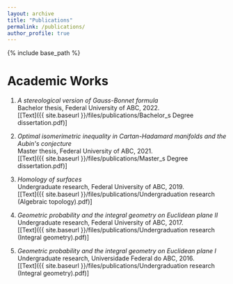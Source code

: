 ```yaml
---
layout: archive
title: "Publications"
permalink: /publications/
author_profile: true
---
```


{% include base_path %}

# Academic Works

1. _A stereological version of Gauss-Bonnet formula_<br>
Bachelor thesis, Federal University of ABC, 2022.<br>
\[[Text]({{ site.baseurl }}/files/publications/Bachelor_s Degree dissertation.pdf)\]

1. _Optimal isomerimetric inequality in Cartan-Hadamard manifolds and the Aubin's conjecture_<br>
Master thesis, Federal University of ABC, 2021.<br>
\[[Text]({{ site.baseurl }}/files/publications/Master_s Degree dissertation.pdf)\]

1. _Homology of surfaces_<br>
Undergraduate research, Federal University of ABC, 2019.<br>
\[[Text]({{ site.baseurl }}/files/publications/Undergraduation research (Algebraic topology).pdf)\]

1. _Geometric probability and the integral geometry on Euclidean plane II_<br>
Undergraduate research, Federal University of ABC, 2017.<br>
\[[Text]({{ site.baseurl }}/files/publications/Undergraduation research (Integral geometry).pdf)\]

1. _Geometric probability and the integral geometry on Euclidean plane I_<br>
Undergraduate research, Universidade Federal do ABC, 2016.<br>
\[[Text]({{ site.baseurl }}/files/publications/Undergraduation research (Integral geometry).pdf)\]

